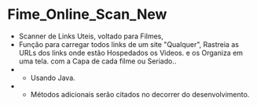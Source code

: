 # Fime_Online_Scan_New
* Scanner de Links Uteis, voltado para Filmes, 
* Função para carregar todos links de um site "Qualquer", Rastreia as URLs dos links onde estão Hospedados os Videos. e os Organiza em uma tela. com a Capa de cada filme ou Seriado.. 
* * Usando Java.
* * Métodos adicionais serão citados no decorrer do desenvolvimento.
